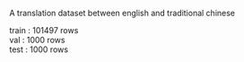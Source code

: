 A translation dataset between english and traditional chinese
  
train : 101497 rows  
val : 1000 rows    
test : 1000 rows
   
   